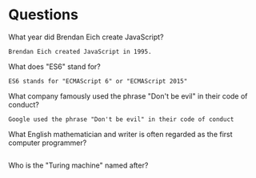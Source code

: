 # Questions

What year did Brendan Eich create JavaScript?

```
Brendan Eich created JavaScript in 1995.
```

What does "ES6" stand for?

```
ES6 stands for "ECMAScript 6" or "ECMAScript 2015"
```

What company famously used the phrase "Don't be evil" in their code of conduct?

```
Google used the phrase "Don't be evil" in their code of conduct
```

What English mathematician and writer is often regarded as the first computer programmer?

```

```

Who is the "Turing machine" named after?

```

```
